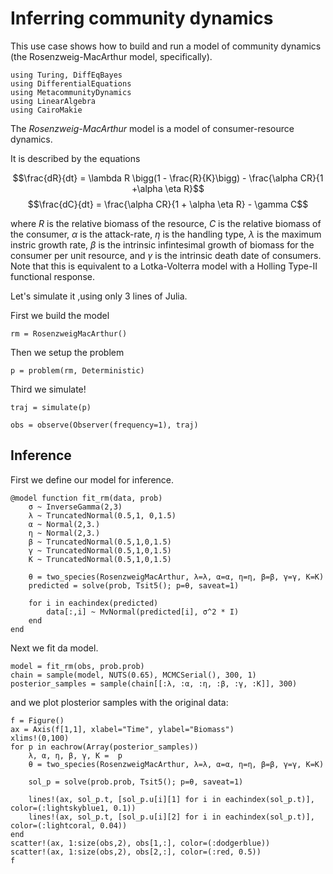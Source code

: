 # Inferring community dynamics

This use case shows how to build and run a model of community dynamics (the
Rosenzweig-MacArthur model, specifically).

```@example 1
using Turing, DiffEqBayes
using DifferentialEquations
using MetacommunityDynamics
using LinearAlgebra
using CairoMakie
```

The _Rosenzweig-MacArthur_ model is a model of consumer-resource dynamics. 

It is described by the equations 

$$\frac{dR}{dt} = \lambda R \bigg(1 - \frac{R}{K}\bigg) - \frac{\alpha CR}{1 +\alpha \eta R}$$
$$\frac{dC}{dt} = \frac{\alpha CR}{1 + \alpha \eta R} - \gamma   C$$

where $R$ is the relative biomass of the resource, $C$ is the relative biomass
of the consumer, $\alpha$ is the attack-rate, $\eta$ is the handling type,
$\lambda$ is the maximum instric growth rate,  $\beta$ is the intrinsic
infintesimal growth of biomass for the consumer per unit resource, and $\gamma$
is the intrinsic death date of consumers. Note that this is equivalent to a
Lotka-Volterra model with a Holling Type-II functional response. 

Let's simulate it ,using only 3 lines of Julia. 

First we build the model

```@example
rm = RosenzweigMacArthur()
```

Then we setup the problem

```@example
p = problem(rm, Deterministic)
```

Third we simulate!

```@example
traj = simulate(p)
```

```@example
obs = observe(Observer(frequency=1), traj)
```

## Inference

First we define our model for inference.

```@example
@model function fit_rm(data, prob)
    σ ~ InverseGamma(2,3)
    λ ~ TruncatedNormal(0.5,1, 0,1.5)
    α ~ Normal(2,3.)
    η ~ Normal(2,3.)
    β ~ TruncatedNormal(0.5,1,0,1.5)
    γ ~ TruncatedNormal(0.5,1,0,1.5)
    K ~ TruncatedNormal(0.5,1,0,1.5)

    θ = two_species(RosenzweigMacArthur, λ=λ, α=α, η=η, β=β, γ=γ, K=K)
    predicted = solve(prob, Tsit5(); p=θ, saveat=1)
    
    for i in eachindex(predicted)
        data[:,i] ~ MvNormal(predicted[i], σ^2 * I)
    end
end
```

Next we fit da model.

```@example
model = fit_rm(obs, prob.prob)
chain = sample(model, NUTS(0.65), MCMCSerial(), 300, 1)
posterior_samples = sample(chain[[:λ, :α, :η, :β, :γ, :K]], 300)
```

and we plot plosterior samples with the original data:

```@example
f = Figure()
ax = Axis(f[1,1], xlabel="Time", ylabel="Biomass")
xlims!(0,100)
for p in eachrow(Array(posterior_samples))
    λ, α, η, β, γ, K =  p
    θ = two_species(RosenzweigMacArthur, λ=λ, α=α, η=η, β=β, γ=γ, K=K)

    sol_p = solve(prob.prob, Tsit5(); p=θ, saveat=1)

    lines!(ax, sol_p.t, [sol_p.u[i][1] for i in eachindex(sol_p.t)], color=(:lightskyblue1, 0.1))
    lines!(ax, sol_p.t, [sol_p.u[i][2] for i in eachindex(sol_p.t)], color=(:lightcoral, 0.04))
end
scatter!(ax, 1:size(obs,2), obs[1,:], color=(:dodgerblue))
scatter!(ax, 1:size(obs,2), obs[2,:], color=(:red, 0.5))
f
```

